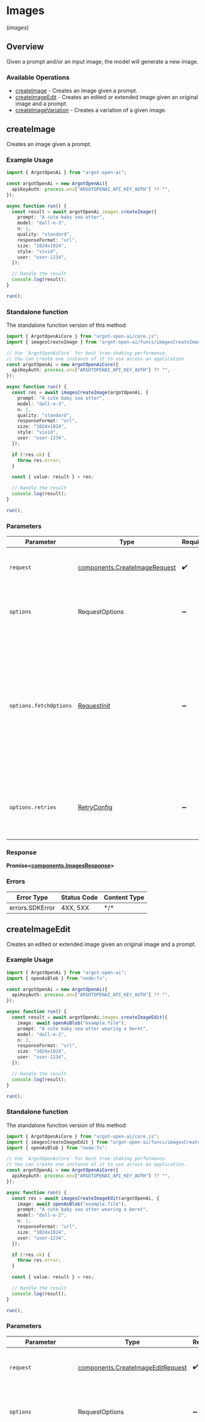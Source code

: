 # Images
(*images*)

## Overview

Given a prompt and/or an input image, the model will generate a new image.

### Available Operations

* [createImage](#createimage) - Creates an image given a prompt.
* [createImageEdit](#createimageedit) - Creates an edited or extended image given an original image and a prompt.
* [createImageVariation](#createimagevariation) - Creates a variation of a given image.

## createImage

Creates an image given a prompt.

### Example Usage

```typescript
import { ArgotOpenAi } from "argot-open-ai";

const argotOpenAi = new ArgotOpenAi({
  apiKeyAuth: process.env["ARGOTOPENAI_API_KEY_AUTH"] ?? "",
});

async function run() {
  const result = await argotOpenAi.images.createImage({
    prompt: "A cute baby sea otter",
    model: "dall-e-3",
    n: 1,
    quality: "standard",
    responseFormat: "url",
    size: "1024x1024",
    style: "vivid",
    user: "user-1234",
  });

  // Handle the result
  console.log(result);
}

run();
```

### Standalone function

The standalone function version of this method:

```typescript
import { ArgotOpenAiCore } from "argot-open-ai/core.js";
import { imagesCreateImage } from "argot-open-ai/funcs/imagesCreateImage.js";

// Use `ArgotOpenAiCore` for best tree-shaking performance.
// You can create one instance of it to use across an application.
const argotOpenAi = new ArgotOpenAiCore({
  apiKeyAuth: process.env["ARGOTOPENAI_API_KEY_AUTH"] ?? "",
});

async function run() {
  const res = await imagesCreateImage(argotOpenAi, {
    prompt: "A cute baby sea otter",
    model: "dall-e-3",
    n: 1,
    quality: "standard",
    responseFormat: "url",
    size: "1024x1024",
    style: "vivid",
    user: "user-1234",
  });

  if (!res.ok) {
    throw res.error;
  }

  const { value: result } = res;

  // Handle the result
  console.log(result);
}

run();
```

### Parameters

| Parameter                                                                                                                                                                      | Type                                                                                                                                                                           | Required                                                                                                                                                                       | Description                                                                                                                                                                    |
| ------------------------------------------------------------------------------------------------------------------------------------------------------------------------------ | ------------------------------------------------------------------------------------------------------------------------------------------------------------------------------ | ------------------------------------------------------------------------------------------------------------------------------------------------------------------------------ | ------------------------------------------------------------------------------------------------------------------------------------------------------------------------------ |
| `request`                                                                                                                                                                      | [components.CreateImageRequest](../../models/components/createimagerequest.md)                                                                                                 | :heavy_check_mark:                                                                                                                                                             | The request object to use for the request.                                                                                                                                     |
| `options`                                                                                                                                                                      | RequestOptions                                                                                                                                                                 | :heavy_minus_sign:                                                                                                                                                             | Used to set various options for making HTTP requests.                                                                                                                          |
| `options.fetchOptions`                                                                                                                                                         | [RequestInit](https://developer.mozilla.org/en-US/docs/Web/API/Request/Request#options)                                                                                        | :heavy_minus_sign:                                                                                                                                                             | Options that are passed to the underlying HTTP request. This can be used to inject extra headers for examples. All `Request` options, except `method` and `body`, are allowed. |
| `options.retries`                                                                                                                                                              | [RetryConfig](../../lib/utils/retryconfig.md)                                                                                                                                  | :heavy_minus_sign:                                                                                                                                                             | Enables retrying HTTP requests under certain failure conditions.                                                                                                               |

### Response

**Promise\<[components.ImagesResponse](../../models/components/imagesresponse.md)\>**

### Errors

| Error Type      | Status Code     | Content Type    |
| --------------- | --------------- | --------------- |
| errors.SDKError | 4XX, 5XX        | \*/\*           |

## createImageEdit

Creates an edited or extended image given an original image and a prompt.

### Example Usage

```typescript
import { ArgotOpenAi } from "argot-open-ai";
import { openAsBlob } from "node:fs";

const argotOpenAi = new ArgotOpenAi({
  apiKeyAuth: process.env["ARGOTOPENAI_API_KEY_AUTH"] ?? "",
});

async function run() {
  const result = await argotOpenAi.images.createImageEdit({
    image: await openAsBlob("example.file"),
    prompt: "A cute baby sea otter wearing a beret",
    model: "dall-e-2",
    n: 1,
    responseFormat: "url",
    size: "1024x1024",
    user: "user-1234",
  });

  // Handle the result
  console.log(result);
}

run();
```

### Standalone function

The standalone function version of this method:

```typescript
import { ArgotOpenAiCore } from "argot-open-ai/core.js";
import { imagesCreateImageEdit } from "argot-open-ai/funcs/imagesCreateImageEdit.js";
import { openAsBlob } from "node:fs";

// Use `ArgotOpenAiCore` for best tree-shaking performance.
// You can create one instance of it to use across an application.
const argotOpenAi = new ArgotOpenAiCore({
  apiKeyAuth: process.env["ARGOTOPENAI_API_KEY_AUTH"] ?? "",
});

async function run() {
  const res = await imagesCreateImageEdit(argotOpenAi, {
    image: await openAsBlob("example.file"),
    prompt: "A cute baby sea otter wearing a beret",
    model: "dall-e-2",
    n: 1,
    responseFormat: "url",
    size: "1024x1024",
    user: "user-1234",
  });

  if (!res.ok) {
    throw res.error;
  }

  const { value: result } = res;

  // Handle the result
  console.log(result);
}

run();
```

### Parameters

| Parameter                                                                                                                                                                      | Type                                                                                                                                                                           | Required                                                                                                                                                                       | Description                                                                                                                                                                    |
| ------------------------------------------------------------------------------------------------------------------------------------------------------------------------------ | ------------------------------------------------------------------------------------------------------------------------------------------------------------------------------ | ------------------------------------------------------------------------------------------------------------------------------------------------------------------------------ | ------------------------------------------------------------------------------------------------------------------------------------------------------------------------------ |
| `request`                                                                                                                                                                      | [components.CreateImageEditRequest](../../models/components/createimageeditrequest.md)                                                                                         | :heavy_check_mark:                                                                                                                                                             | The request object to use for the request.                                                                                                                                     |
| `options`                                                                                                                                                                      | RequestOptions                                                                                                                                                                 | :heavy_minus_sign:                                                                                                                                                             | Used to set various options for making HTTP requests.                                                                                                                          |
| `options.fetchOptions`                                                                                                                                                         | [RequestInit](https://developer.mozilla.org/en-US/docs/Web/API/Request/Request#options)                                                                                        | :heavy_minus_sign:                                                                                                                                                             | Options that are passed to the underlying HTTP request. This can be used to inject extra headers for examples. All `Request` options, except `method` and `body`, are allowed. |
| `options.retries`                                                                                                                                                              | [RetryConfig](../../lib/utils/retryconfig.md)                                                                                                                                  | :heavy_minus_sign:                                                                                                                                                             | Enables retrying HTTP requests under certain failure conditions.                                                                                                               |

### Response

**Promise\<[components.ImagesResponse](../../models/components/imagesresponse.md)\>**

### Errors

| Error Type      | Status Code     | Content Type    |
| --------------- | --------------- | --------------- |
| errors.SDKError | 4XX, 5XX        | \*/\*           |

## createImageVariation

Creates a variation of a given image.

### Example Usage

```typescript
import { ArgotOpenAi } from "argot-open-ai";
import { openAsBlob } from "node:fs";

const argotOpenAi = new ArgotOpenAi({
  apiKeyAuth: process.env["ARGOTOPENAI_API_KEY_AUTH"] ?? "",
});

async function run() {
  const result = await argotOpenAi.images.createImageVariation({
    image: await openAsBlob("example.file"),
    model: "dall-e-2",
    n: 1,
    responseFormat: "url",
    size: "1024x1024",
    user: "user-1234",
  });

  // Handle the result
  console.log(result);
}

run();
```

### Standalone function

The standalone function version of this method:

```typescript
import { ArgotOpenAiCore } from "argot-open-ai/core.js";
import { imagesCreateImageVariation } from "argot-open-ai/funcs/imagesCreateImageVariation.js";
import { openAsBlob } from "node:fs";

// Use `ArgotOpenAiCore` for best tree-shaking performance.
// You can create one instance of it to use across an application.
const argotOpenAi = new ArgotOpenAiCore({
  apiKeyAuth: process.env["ARGOTOPENAI_API_KEY_AUTH"] ?? "",
});

async function run() {
  const res = await imagesCreateImageVariation(argotOpenAi, {
    image: await openAsBlob("example.file"),
    model: "dall-e-2",
    n: 1,
    responseFormat: "url",
    size: "1024x1024",
    user: "user-1234",
  });

  if (!res.ok) {
    throw res.error;
  }

  const { value: result } = res;

  // Handle the result
  console.log(result);
}

run();
```

### Parameters

| Parameter                                                                                                                                                                      | Type                                                                                                                                                                           | Required                                                                                                                                                                       | Description                                                                                                                                                                    |
| ------------------------------------------------------------------------------------------------------------------------------------------------------------------------------ | ------------------------------------------------------------------------------------------------------------------------------------------------------------------------------ | ------------------------------------------------------------------------------------------------------------------------------------------------------------------------------ | ------------------------------------------------------------------------------------------------------------------------------------------------------------------------------ |
| `request`                                                                                                                                                                      | [components.CreateImageVariationRequest](../../models/components/createimagevariationrequest.md)                                                                               | :heavy_check_mark:                                                                                                                                                             | The request object to use for the request.                                                                                                                                     |
| `options`                                                                                                                                                                      | RequestOptions                                                                                                                                                                 | :heavy_minus_sign:                                                                                                                                                             | Used to set various options for making HTTP requests.                                                                                                                          |
| `options.fetchOptions`                                                                                                                                                         | [RequestInit](https://developer.mozilla.org/en-US/docs/Web/API/Request/Request#options)                                                                                        | :heavy_minus_sign:                                                                                                                                                             | Options that are passed to the underlying HTTP request. This can be used to inject extra headers for examples. All `Request` options, except `method` and `body`, are allowed. |
| `options.retries`                                                                                                                                                              | [RetryConfig](../../lib/utils/retryconfig.md)                                                                                                                                  | :heavy_minus_sign:                                                                                                                                                             | Enables retrying HTTP requests under certain failure conditions.                                                                                                               |

### Response

**Promise\<[components.ImagesResponse](../../models/components/imagesresponse.md)\>**

### Errors

| Error Type      | Status Code     | Content Type    |
| --------------- | --------------- | --------------- |
| errors.SDKError | 4XX, 5XX        | \*/\*           |
